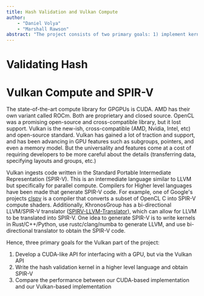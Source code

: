 ```yaml
---
title: Hash Validation and Vulkan Compute
author:
    - "Daniel Volya"
    - "Marshall Rawson"
abstract: "The project consists of two primary goals: 1) implement kernels that validate several hashes (such as to validate the blocks in a blockchain) in parallel, and 2) investigate using the open-source Vulkan standard as an alternative to CUDA"
---
```


# Validating Hash

# Vulkan Compute and SPIR-V

The state-of-the-art compute library for GPGPUs is CUDA. AMD has their own variant called ROCm. Both are proprietary and closed source. OpenCL was a promising open-source and cross-compatible library, but it lost support. Vulkan is the new-ish, cross-compatible (AMD, Nvidia, Intel, etc) and open-source standard. Vulkan has gained a lot of traction and support, and has been advancing in GPU features such as subgroups, pointers, and even a memory model. But the universality and features come at a cost of requiring developers to be more careful about the details (transferring data, specifying layouts and groups, etc.) 

Vulkan ingests code written in the Standard Portable Intermediate Representation (SPIR-V). This is an intermediate language similar to LLVM but specifically for parallel compute. Compilers for Higher level languages have been made that generate SPIR-V code. For example, one of Google's projects [clspv](https://github.com/google/clspv) is a compiler that converts a subset of OpenCL C into SPIR-V compute shaders. Additionally, KhronosGroup has a bi-directional LLVM/SPIR-V translator ([SPIRV-LLVM-Translator](https://github.com/KhronosGroup/SPIRV-LLVM-Translator)), which can allow for LLVM to be translated into SPIR-V. One idea to generate SPIR-V is to write kernels in Rust/C++/Python, use rustc/clang/numba to generate LLVM, and use bi-directional translator to obtain the SPIR-V code.

Hence, three primary goals for the Vulkan part of the project:

1. Develop a CUDA-like API for interfacing with a GPU, but via the Vulkan API
2. Write the hash validation kernel in a higher level language and obtain SPIR-V
3. Compare the performance between our CUDA-based implementation and our Vulkan-based implementation